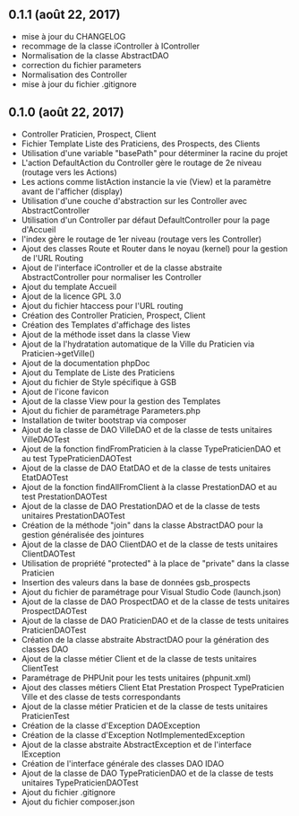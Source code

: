 ## 0.1.1 (août 22, 2017)
  - mise à jour du CHANGELOG
  - recommage de la classe iController à IController
  - Normalisation de la classe AbstractDAO
  - correction du fichier parameters
  - Normalisation des Controller
  - mise à jour du fichier .gitignore

## 0.1.0 (août 22, 2017)
  - Controller Praticien, Prospect, Client
  - Fichier Template Liste des Praticiens, des Prospects, des Clients
  - Utilisation d'une variable "basePath" pour déterminer la racine du projet
  - L'action DefaultAction du Controller gère le routage de 2e niveau (routage vers les Actions)
  - Les actions comme listAction instancie la vie (View) et la paramètre avant de l'afficher (display)
  - Utilisation d'une couche d'abstraction sur les Controller avec AbstractController
  - Utilisation d'un Controller par défaut DefaultController pour la page d'Accueil
  - l'index gère le routage de 1er niveau (routage vers les Controller)
  - Ajout des classes Route et Router dans le noyau (kernel) pour la gestion de l'URL Routing
  - Ajout de l'interface iController et de la classe abstraite AbstractController pour normaliser les Controller
  - Ajout du template Accueil
  - Ajout de la licence GPL 3.0
  - Ajout du fichier htaccess pour l'URL routing
  - Création des Controller Praticien, Prospect, Client
  - Création des Templates d'affichage des listes
  - Ajout de la méthode isset dans la classe View
  - Ajout de la l'hydratation automatique de la Ville du Praticien via Praticien->getVille()
  - Ajout de la documentation phpDoc
  - Ajout du Template de Liste des Praticiens
  - Ajout du fichier de Style spécifique à GSB
  - Ajout de l'icone favicon
  - Ajout de la classe View pour la gestion des Templates
  - Ajout du fichier de paramétrage Parameters.php
  - Installation de twiter bootstrap via composer
  - Ajout de la classe de DAO VilleDAO et de la classe de tests unitaires VilleDAOTest
  - Ajout de la fonction findFromPraticien à la classe TypePraticienDAO et au test TypePraticienDAOTest
  - Ajout de la classe de DAO EtatDAO et de la classe de tests unitaires EtatDAOTest
  - Ajout de la fonction findAllFromClient à la classe PrestationDAO et au test PrestationDAOTest
  - Ajout de la classe de DAO PrestationDAO et de la classe de tests unitaires PrestationDAOTest
  - Création de la méthode "join" dans la classe AbstractDAO pour la gestion généralisée des jointures
  - Ajout de la classe de DAO ClientDAO et de la classe de tests unitaires ClientDAOTest
  - Utilisation de propriété "protected" à la place de "private" dans la classe Praticien
  - Insertion des valeurs dans la base de données gsb_prospects
  - Ajout du fichier de paramétrage pour Visual Studio Code (launch.json)
  - Ajout de la classe de DAO ProspectDAO et de la classe de tests unitaires ProspectDAOTest
  - Ajout de la classe de DAO PraticienDAO et de la classe de tests unitaires PraticienDAOTest
  - Création de la classe abstraite AbstractDAO pour la génération des classes DAO
  - Ajout de la classe métier Client et de la classe de tests unitaires ClientTest
  - Paramétrage de PHPUnit pour les tests unitaires (phpunit.xml)
  - Ajout des classes métiers Client Etat Prestation Prospect TypePraticien Ville et des classe de tests correspondants
  - Ajout de la classe métier Praticien et de la classe de tests unitaires PraticienTest
  - Création de la classe d'Exception DAOException
  - Création de la classe d'Exception NotImplementedException
  - Ajout de la classe abstraite AbstractException et de l'interface IException
  - Création de l'interface générale des classes DAO IDAO
  - Ajout de la classe de DAO TypePraticienDAO et de la classe de tests unitaires TypePraticienDAOTest
  - Ajout du fichier .gitignore
  - Ajout du fichier composer.json
